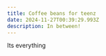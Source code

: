 ```yaml
---
title: Coffee beans for teenz
date: 2024-11-27T00:39:29.993Z
description: In between!
---
```

Its everything